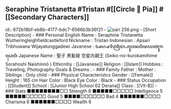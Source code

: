 ## Seraphine Tristanetta #Tristan  #[[Circle 🌻 Pia]]  #[[Secondary Characters]]
id:: 672b18bf-eb8b-4177-bdc7-6566b3b36f21
	- ![sari 256.png](../assets/sari_256_1730877683442_0.png)
	- [Short Description]
	- ### Personal
	  English Name                  : Seraphine Tristanetta Wutheringleighfieldcastleford
	  Nickname                      : Tristan
	  Indonesian                    : Apsari Tribhuwana Wijayatunggadewi
	  Javanese                      : ꦄꦥ꧀ꦱꦫꦶꦠꦿꦶꦧ꧀ꦲꦸꦮꦤꦮꦶꦗꦪꦠꦸꦁꦒꦣꦺꦮꦶ
	  Japanese Name                 : 聖子 黒髪姫 空星内親王  (Seiko-no-kurokamihime Sorahoshi Naishinnō )
	  Ethicnitiy                    : [[Javanese]] 
	  Religion                      : [[Islam]]
	  Hobbies                       : Traveling, Photography
	  Goals & Dreams                :
	- ### Family
	  Father                        : 
	  Mother                        : 
	  Siblings                      : Only child
	- ### Physical Characteristcs
	  Gender                        : [[Female]] 
	  Height                        : 165 cm
	  Hair Color                    : Black 
	  Eye Color                     : Black
	- ### Status
	  Occupation                    : [[Student]] 
	  School                        : [[Junior High School 62 Derana]] 
	  Class                         : [[VII-B]]
	- ### Stats
	  ■■■■■■■■□□ Strength 8         ■■■■■□□□□□ Intelligence 5
	  ■■■■■□□□□□ Good     5         ■■■■□□□□□□ Bad          4
	  ■■■■■■□□□□ Charisma 6         ■■■■■■□□□□ Wealth       6